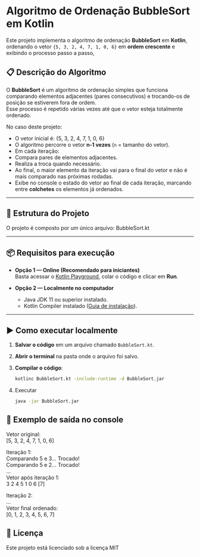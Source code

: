 # Algoritmo de Ordenação BubbleSort em Kotlin

Este projeto implementa o algoritmo de ordenação **BubbleSort** em **Kotlin**, ordenando o vetor `{5, 3, 2, 4, 7, 1, 0, 6}` em **ordem crescente** e exibindo o processo passo a passo,
## 📋 Descrição do Algoritmo

O **BubbleSort** é um algoritmo de ordenação simples que funciona comparando elementos adjacentes (pares consecutivos) e trocando-os de posição se estiverem fora de ordem.  
Esse processo é repetido várias vezes até que o vetor esteja totalmente ordenado.

No caso deste projeto:

- O vetor inicial é:  {5, 3, 2, 4, 7, 1, 0, 6}
- O algoritmo percorre o vetor **n-1 vezes** (`n` = tamanho do vetor).
- Em cada iteração:
- Compara pares de elementos adjacentes.
- Realiza a troca quando necessário.
- Ao final, o maior elemento da iteração vai para o final do vetor e não é mais comparado nas próximas rodadas.
- Exibe no console o estado do vetor ao final de cada iteração, marcando entre **colchetes** os elementos já ordenados.

---

## 📂 Estrutura do Projeto

O projeto é composto por um único arquivo: BubbleSort.kt


---

## 📦 Requisitos para execução

- **Opção 1 — Online (Recomendado para iniciantes)**  
  Basta acessar o [Kotlin Playground](https://play.kotlinlang.org/), colar o código e clicar em **Run**.

- **Opção 2 — Localmente no computador**
  - Java JDK 11 ou superior instalado.
  - Kotlin Compiler instalado ([Guia de instalação](https://kotlinlang.org/docs/command-line.html)).

---

## ▶️ Como executar localmente

1. **Salvar o código** em um arquivo chamado `BubbleSort.kt`.
2. **Abrir o terminal** na pasta onde o arquivo foi salvo.
3. **Compilar o código**:
   
   ```bash
   kotlinc BubbleSort.kt -include-runtime -d BubbleSort.jar
   ```
4. Executar
   
   ```bash
   java -jar BubbleSort.jar
   ```

## 📌 Exemplo de saída no console

Vetor original:  
[5, 3, 2, 4, 7, 1, 0, 6]

Iteração 1:  
Comparando 5 e 3... Trocado!  
Comparando 5 e 2... Trocado!  
...  
Vetor após iteração 1:  
3 2 4 5 1 0 6 [7]  

Iteração 2:  
...  
Vetor final ordenado:  
[0, 1, 2, 3, 4, 5, 6, 7]  

## 📖 Licença

Este projeto está licenciado sob a licença MIT 

